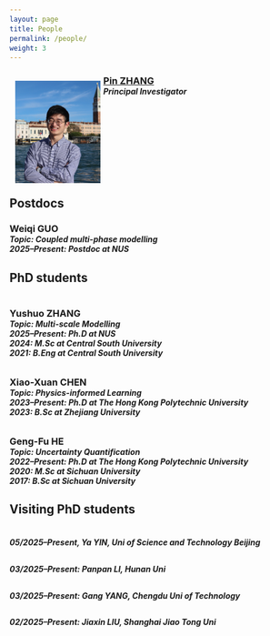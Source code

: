 ```yaml
---
layout: page
title: People
permalink: /people/
weight: 3
---
```


<!-- Dr. ZHANG annotate-->

<div>

<img src="/assets/Pin_Zhang.jpg" hspace="10" style="width:150px; height:180px; float:left; margin: 10px; margin-right: 1%; margin-bottom: 0.5em;">
<h3 style="margin-bottom:0;"> <a href="/people/pinzhang/"> Pin ZHANG </a></h3>
<h5 style="margin-top:0; margin-bottom:0;"> Principal Investigator </h5>
<a href="mailto: pinzhang@nus.edu.sg"><i class="fas fa-envelope-square fa-lg"></i></a>
<a href="https://scholar.google.com/citations?user=_4-M1mYAAAAJ&hl=en" target="_blank"><i class="ai ai-google-scholar-square ai-lg"></i></a>
<a href="https://www.linkedin.com/in/pin-zhang-086579278/" target="_blank"><i class="fab fab fa-linkedin fa-lg"></i></a>
<a href="https://github.com/PinZhang3" target="_blank"><i class="fab fa-github-square fa-lg"></i></a>

</div>  

<p style="clear: both;">

<div> 
  
<h2><strong>Postdocs</strong></h2>

</div>  

<h3 style="margin-bottom:0;"> Weiqi GUO </h3>
<h5 style="margin-top:0; margin-bottom:0;"> Topic: Coupled multi-phase modelling </h5>
<h5 style="margin-top:0; margin-bottom:0;"> 2025–Present: Postdoc at NUS </h5>

<p style="clear: both;">

<div> 
  
<h2><strong>PhD students</strong></h2>

</div>  

<!-- Wrapper for all PhD students -->
<div style="display: flex; justify-content: space-between; gap: 10px; flex-wrap: wrap;">

  <!-- Student 1 -->
  <div style="flex: 1; min-width: 250px;">
    <h3 style="margin-bottom:0;">Yushuo ZHANG</h3>
    <h5 style="margin-top:0; margin-bottom:0;">Topic: Multi-scale Modelling</h5>
    <h5 style="margin-top:0; margin-bottom:0;">2025–Present: Ph.D at NUS</h5>
    <h5 style="margin-top:0; margin-bottom:0;">2024: M.Sc at Central South University</h5>
    <h5 style="margin-top:0; margin-bottom:0;">2021: B.Eng at Central South University</h5>
  </div>

  <!-- Student 2 -->
  <div style="flex: 1; min-width: 250px;">
    <h3 style="margin-bottom:0;">Xiao-Xuan CHEN</h3>
    <h5 style="margin-top:0; margin-bottom:0;">Topic: Physics-informed Learning</h5>
    <h5 style="margin-top:0; margin-bottom:0;">2023–Present: Ph.D at The Hong Kong Polytechnic University</h5>
    <h5 style="margin-top:0; margin-bottom:0;">2023: B.Sc at Zhejiang University</h5>
  </div>

  <!-- Student 3 -->
  <div style="flex: 1; min-width: 250px;">
    <h3 style="margin-bottom:0;">Geng-Fu HE</h3>
    <h5 style="margin-top:0; margin-bottom:0;">Topic: Uncertainty Quantification</h5>
    <h5 style="margin-top:0; margin-bottom:0;">2022–Present: Ph.D at The Hong Kong Polytechnic University</h5>
    <h5 style="margin-top:0; margin-bottom:0;">2020: M.Sc at Sichuan University</h5>
    <h5 style="margin-top:0; margin-bottom:0;">2017: B.Sc at Sichuan University</h5>
  </div>

</div>

<div>
  
<h2><strong>Visiting PhD students</strong></h2>

</div>

<!-- Wrapper for all Visiting PhD students -->
<div style="display: flex; justify-content: space-between; gap: 10px; flex-wrap: wrap;">
  
  <div style="flex: 1; min-width: 250px;">
    <h5 style="margin-bottom:0;">05/2025–Present, Ya YIN, Uni of Science and Technology Beijing</h5>
  </div>
  
  <div style="flex: 1; min-width: 250px;">
    <h5 style="margin-bottom:0;">03/2025–Present: Panpan LI, Hunan Uni</h5>
  </div>

  <div style="flex: 1; min-width: 250px;">
  <h5 style="margin-bottom:0;">03/2025–Present: Gang YANG, Chengdu Uni of Technology</h5>
  </div>

  <div style="flex: 1; min-width: 250px;">
  <h5 style="margin-bottom:0;">02/2025–Present: Jiaxin LIU, Shanghai Jiao Tong Uni</h5>
  </div>

</div>  

<p style="clear: both;">
